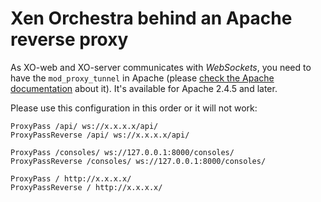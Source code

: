 # Xen Orchestra behind an Apache reverse proxy

As XO-web and XO-server communicates with *WebSockets*, you need to have the `mod_proxy_tunnel` in Apache (please [check the Apache documentation](http://httpd.apache.org/docs/2.4/mod/mod_proxy_wstunnel.html) about it). It's available for Apache 2.4.5 and later.


Please use this configuration in this order or it will not work:

```
ProxyPass /api/ ws://x.x.x.x/api/
ProxyPassReverse /api/ ws://x.x.x.x/api/

ProxyPass /consoles/ ws://127.0.0.1:8000/consoles/
ProxyPassReverse /consoles/ ws://127.0.0.1:8000/consoles/

ProxyPass / http://x.x.x.x/
ProxyPassReverse / http://x.x.x.x/
```

